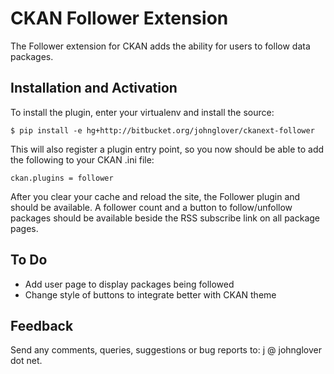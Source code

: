 CKAN Follower Extension
=======================

The Follower extension for CKAN adds the ability for users to follow
data packages.

Installation and Activation
---------------------------

To install the plugin, enter your virtualenv and install the source:

    $ pip install -e hg+http://bitbucket.org/johnglover/ckanext-follower

This will also register a plugin entry point, so you now should be 
able to add the following to your CKAN .ini file:

    ckan.plugins = follower
 
After you clear your cache and reload the site, the Follower plugin
and should be available. 
A follower count and a button to follow/unfollow packages should be
available beside the RSS subscribe link on all package pages.

To Do
-----
* Add user page to display packages being followed
* Change style of buttons to integrate better with CKAN theme

Feedback
--------
Send any comments, queries, suggestions or bug reports to:
j @ johnglover dot net.
